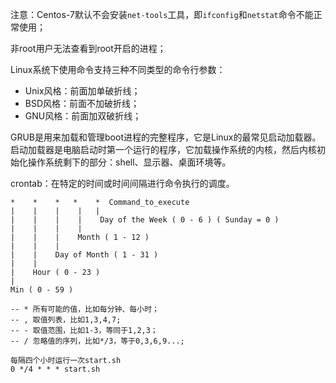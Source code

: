 注意：Centos-7默认不会安装`net-tools`工具，即`ifconfig`和`netstat`命令不能正常使用；

非root用户无法查看到root开启的进程；



Linux系统下使用命令支持三种不同类型的命令行参数：

* Unix风格：前面加单破折线；
* BSD风格：前面不加破折线；
* GNU风格：前面加双破折线；

GRUB是用来加载和管理boot进程的完整程序，它是Linux的最常见启动加载器。启动加载器是电脑启动时第一个运行的程序，它加载操作系统的内核，然后内核初始化操作系统剩下的部分：shell、显示器、桌面环境等。



crontab：在特定的时间或时间间隔进行命令执行的调度。

```
*    *    *   *    *  Command_to_execute
|    |    |    |   |       
|    |    |    |    Day of the Week ( 0 - 6 ) ( Sunday = 0 )
|    |    |    |
|    |    |    Month ( 1 - 12 )
|    |    |
|    |    Day of Month ( 1 - 31 )
|    |
|    Hour ( 0 - 23 )
|
Min ( 0 - 59 )

-- * 所有可能的值，比如每分钟、每小时；
-- , 取值列表，比如1,3,4,7;
-- - 取值范围，比如1-3，等同于1,2,3；
-- / 忽略值的序列，比如*/3，等于0,3,6,9...;

每隔四个小时运行一次start.sh
0 */4 * * * start.sh
```



